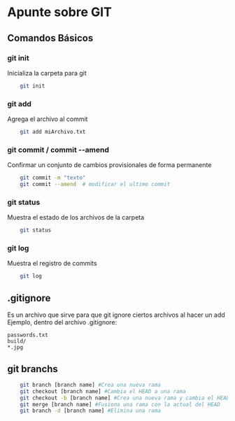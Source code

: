 # Apunte sobre GIT

## Comandos Básicos

### git init
Inicializa la carpeta para git
```bash
    git init 
```

### git add
Agrega el archivo al commit
```bash
    git add miArchivo.txt 
```

### git commit / commit --amend
Confirmar un conjunto de cambios provisionales de forma permanente
```bash
    git commit -m "texto" 
    git commit --amend  # modificar el ultimo commit
```

### git status
Muestra el estado de los archivos de la carpeta
```bash
    git status  
```

### git log
Muestra el registro de commits
```bash
    git log 
```

## .gitignore
Es un archivo que sirve para que git ignore ciertos archivos al hacer un add
Ejemplo, dentro del archivo .gitignore:
```
passwords.txt
build/
*.jpg
```

## git branchs
```bash
    git branch [branch name] #Crea una nueva rama
    git checkout [branch name] #Cambia el HEAD a una rama
    git checkout -b [branch name] #Crea una nueva rama y cambia el HEAD a la misma. Version corta de los dos comandos anteriores
    git merge [branch name] #Fusiona una rama con la actual del HEAD
    git branch -d [branch name] #Elimina una rama

```